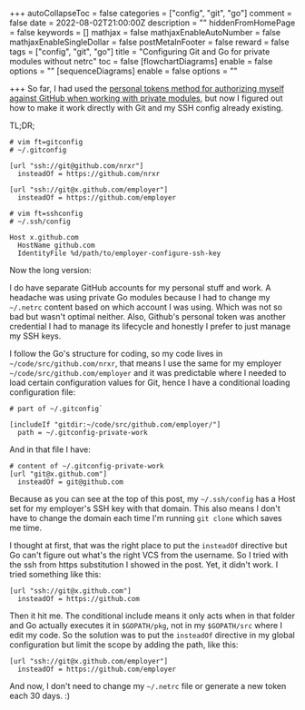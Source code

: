 +++
autoCollapseToc = false
categories = ["config", "git", "go"]
comment = false
date = 2022-08-02T21:00:00Z
description = ""
hiddenFromHomePage = false
keywords = []
mathjax = false
mathjaxEnableAutoNumber = false
mathjaxEnableSingleDollar = false
postMetaInFooter = false
reward = false
tags = ["config", "git", "go"]
title = "Configuring Git and Go for private modules without netrc"
toc = false
[flowchartDiagrams]
enable = false
options = ""
[sequenceDiagrams]
enable = false
options = ""

+++
So far, I had used the [personal tokens method for authorizing myself against GitHub when working with private modules](https://go.dev/doc/faq#git_https), but now I figured out how to make it work directly with Git and my SSH config already existing.

TL;DR;

```
# vim ft=gitconfig
# ~/.gitconfig

[url "ssh://git@github.com/nrxr"]
  insteadOf = https://github.com/nrxr
  
[url "ssh://git@x.github.com/employer"]
  insteadOf = https://github.com/employer
```

```
# vim ft=sshconfig
# ~/.ssh/config

Host x.github.com
  HostName github.com
  IdentityFile %d/path/to/employer-configure-ssh-key
```

Now the long version:

I do have separate GitHub accounts for my personal stuff and work. A headache was using private Go modules because I had to change my `~/.netrc` content based on which account I was using. Which was not so bad but wasn't optimal neither. Also, Github's personal token was another credential I had to manage its lifecycle and honestly I prefer to just manage my SSH keys.

I follow the Go's structure for coding, so my code lives in `~/code/src/github.com/nrxr`, that means I use the same for my employer `~/code/src/github.com/employer` and it was predictable where I needed to load certain configuration values for Git, hence I have a conditional loading configuration file:

```
# part of ~/.gitconfig`

[includeIf "gitdir:~/code/src/github.com/employer/"]
  path = ~/.gitconfig-private-work
```

And in that file I have:

```
# content of ~/.gitconfig-private-work
[url "git@x.github.com"]
  insteadOf = git@github.com
```

Because as you can see at the top of this post, my `~/.ssh/config` has a Host set for my employer's SSH key with that domain. This also means I don't have to change the domain each time I'm running `git clone` which saves me time.

I thought at first, that was the right place to put the `insteadOf` directive but Go can't figure out what's the right VCS from the username. So I tried with the ssh from https substitution I showed in the post. Yet, it didn't work. I tried something like this:

```
[url "ssh://git@x.github.com"]
  insteadOf = https://github.com
```

Then it hit me. The conditional include means it only acts when in that folder and Go actually executes it in `$GOPATH/pkg`, not in my `$GOPATH/src` where I edit my code. So the solution was to put the `insteadOf` directive in my global configuration but limit the scope by adding the path, like this:

```
[url "ssh://git@x.github.com/employer"]
  insteadOf = https://github.com/employer
 ```
 
 And now, I don't need to change my `~/.netrc` file or generate a new token each 30 days. :)